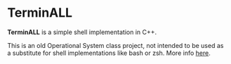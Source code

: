 # TerminALL


__TerminALL__ is a simple shell implementation in C++.

This is an old Operational System class project, not intended to be used as a substitute for shell implementations like bash or zsh. More info [here](https://wiki.sj.ifsc.edu.br/wiki/index.php?title=SOP-EngTel_(p%C3%A1gina)&oldid=123789#TerminALL_-_FORK.2FWAIT.2FEXEC_na_pr.C3.A1tica).
